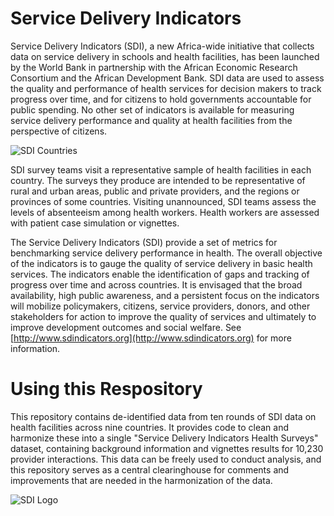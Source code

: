 # Service Delivery Indicators

Service Delivery Indicators (SDI), a new Africa-wide initiative that collects data on service delivery in schools and health facilities, has been launched by the World Bank in partnership with the African Economic Research Consortium and the African Development Bank. SDI data are used to assess the quality and performance of health services for decision makers to track progress over time, and for citizens to hold governments accountable for public spending. No other set of indicators is available for measuring service delivery performance and quality at health facilities from the perspective of citizens.

![SDI Countries](https://github.com/worldbank/SDI-Health/raw/master/docs/countries.png)

SDI survey teams visit a representative sample of health facilities in each country. The surveys they produce are intended to be representative of rural and urban areas, public and private providers, and the regions or provinces of some countries. Visiting unannounced, SDI teams assess the levels of absenteeism among health workers. Health workers are assessed with patient case simulation or vignettes.

The Service Delivery Indicators (SDI) provide a set of metrics for benchmarking service delivery performance in health. The overall objective of the indicators is to gauge the quality of service delivery in basic health services. The indicators enable the identification of gaps and tracking of progress over time and across countries. It is envisaged that the broad availability, high public awareness, and a persistent focus on the indicators will mobilize policymakers, citizens, service providers, donors, and other stakeholders for action to improve the quality of services and ultimately to improve development outcomes and social welfare. See [http://www.sdindicators.org](http://www.sdindicators.org) for more information.

# Using this Respository

This repository contains de-identified data from ten rounds of SDI data on health facilities across nine countries. It provides code to clean and harmonize these into a single "Service Delivery Indicators Health Surveys" dataset, containing background information and vignettes results for 10,230 provider interactions. This data can be freely used to conduct analysis, and this repository serves as a central clearinghouse for comments and improvements that are needed in the harmonization of the data.

![SDI Logo](https://github.com/worldbank/SDI-Health/raw/master/docs/image001.png)

